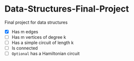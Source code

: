 # Data-Structures-Final-Project
Final project for data structures

- [x] Has m edges
- [ ] Has m vertices of degree k
- [ ] Has a simple circuit of length k
- [ ] Is connected
- [ ] `Optional` has a Hamiltonian circuit
